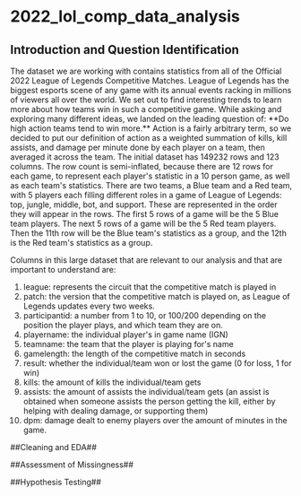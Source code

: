 # 2022_lol_comp_data_analysis

<h2>Introduction and Question Identification</h2>
The dataset we are working with contains statistics from all of the Official 2022 League of Legends Competitive Matches. League of Legends has the biggest esports scene of any game with its annual events racking in millions of viewers all over the world. We set out to find interesting trends to learn more about how teams win in such a competitive game. While asking and exploring many different ideas, we landed on the leading question of: **Do high action teams tend to win more.** Action is a fairly arbitrary term, so we decided to put our definition of action as a weighted summation of kills, kill assists, and damage per minute done by each player on a team, then averaged it across the team. The initial dataset has 149232 rows and 123 columns. The row count is semi-inflated, because there are 12 rows for each game, to represent each player's statistic in a 10 person game, as well as each team's statistics. 
There are two teams, a Blue team and a Red team, with 5 players each filling different roles in a game of League of Legends: top, jungle, middle, bot, and support. These are represented in the order they will appear in the rows. The first 5 rows of a game will be the 5 Blue team players. The next 5 rows of a game will be the 5 Red team players. Then the 11th row will be the Blue team's statistics as a group, and the 12th is the Red team's statistics as a group. 

Columns in this large dataset that are relevant to our analysis and that are important to understand are: 
1. league: represents the circuit that the competitive match is played in
2. patch: the version that the competitive match is played on, as League of Legends updates every two weeks.
3. participantid: a number from 1 to 10, or 100/200 depending on the position the player plays, and which team they are on.
4. playername: the individual player's in game name (IGN)
5. teamname: the team that the player is playing for's name
6. gamelength: the length of the competitive match in seconds
7. result: whether the individual/team won or lost the game (0 for loss, 1 for win)
8. kills: the amount of kills the individual/team gets
9. assists: the amount of assists the individual/team gets (an assist is obtained when someone assists the person getting the kill, either by helping with dealing damage, or supporting them)
10. dpm: damage dealt to enemy players over the amount of minutes in the game. 

##Cleaning and EDA##

##Assessment of Missingness##

##Hypothesis Testing##
